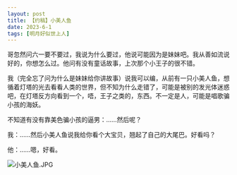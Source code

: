 ```yaml
---
layout: post
title: 【约稿】小美人鱼
date: 2023-6-1
tags: [明月好似世上人]
---
```


哥忽然问六一要不要过，我说为什么要过，他说可能因为是妹妹吧。我从善如流说好的，你想怎么过。他问有没有童话故事，上次那个小王子的很不错。

我（完全忘了问为什么是妹妹给你讲故事）说我可以编，从前有一只小美人鱼，想循着灯塔的光去看看人类的世界，但不知为什么走错了，可能是被别的发光体迷惑吧，在灯塔反方向看到一个，唔，王子之类的，东西。不一定是人，可能是唱歌骗小孩的海妖。

不知道有没有靠美色骗小孩的逼男：……然后呢？

我：……然后小美人鱼说我给你看个大宝贝，翘起了自己的大尾巴。好看吗？

他：……嗯，好看。

![小美人鱼.JPG](https://s2.loli.net/2023/06/02/9AY73ukIvFEdehN.jpg)